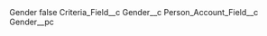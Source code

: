 <?xml version="1.0" encoding="UTF-8"?>
<CustomMetadata xmlns="http://soap.sforce.com/2006/04/metadata" xmlns:xsi="http://www.w3.org/2001/XMLSchema-instance" xmlns:xsd="http://www.w3.org/2001/XMLSchema">
    <label>Gender</label>
    <protected>false</protected>
    <values>
        <field>Criteria_Field__c</field>
        <value xsi:type="xsd:string">Gender__c</value>
    </values>
    <values>
        <field>Person_Account_Field__c</field>
        <value xsi:type="xsd:string">Gender__pc</value>
    </values>
</CustomMetadata>
